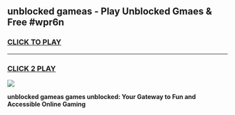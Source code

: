 
## unblocked gameas - Play Unblocked Gmaes & Free #wpr6n
<h3>
<a href="https://news.freeplayer.one?title=unblocked_gameas&ref=24F">CLICK TO PLAY</a></h3>
<hr>

<h3>
<a href="https://news.freeplayer.one?title=unblocked_gameas&ref=24F">CLICK 2 PLAY</a>
  
</h3>

<a href="https://news.freeplayer.one?title=unblocked_gameas&ref=24F/"><img src="https://clearcache.store/games.png"></a>


**unblocked gameas games unblocked: Your Gateway to Fun and Accessible Online Gaming**

